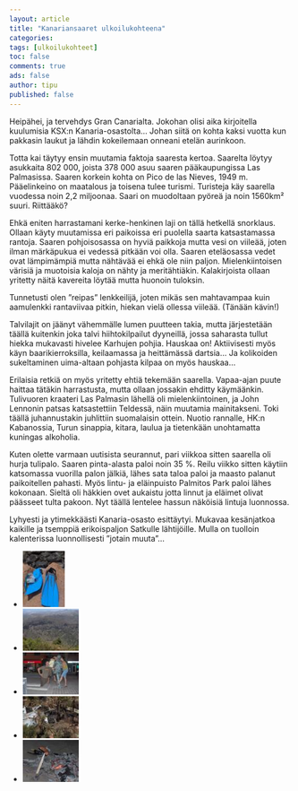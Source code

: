 ```yaml
---
layout: article
title: "Kanariansaaret ulkoilukohteena"
categories:
tags: [ulkoilukohteet]
toc: false
comments: true
ads: false
author: tipu
published: false
---
```


Heipähei, ja tervehdys Gran Canarialta. Jokohan olisi aika kirjoitella
kuulumisia KSX:n Kanaria-osastolta… Johan siitä on kohta kaksi vuotta
kun pakkasin laukut ja lähdin kokeilemaan onneani etelän aurinkoon.

Totta kai täytyy ensin muutamia faktoja saaresta kertoa. Saarelta löytyy
asukkaita 802 000, joista 378 000 asuu saaren pääkaupungissa Las
Palmasissa. Saaren korkein kohta on Pico de las Nieves, 1949 m.
Pääelinkeino on maatalous ja toisena tulee turismi. Turisteja käy
saarella vuodessa noin 2,2 miljoonaa. Saari on muodoltaan pyöreä ja noin
1560km² suuri. Riittääkö?

Ehkä eniten harrastamani kerke-henkinen laji on tällä hetkellä
snorklaus. Ollaan käyty muutamissa eri paikoissa eri puolella saarta
katsastamassa rantoja. Saaren pohjoisosassa on hyviä paikkoja mutta vesi
on viileää, joten ilman märkäpukua ei vedessä pitkään voi olla. Saaren
eteläosassa vedet ovat lämpimämpiä mutta nähtävää ei ehkä ole niin
paljon. Mielenkiintoisen värisiä ja muotoisia kaloja on nähty ja
meritähtiäkin. Kalakirjoista ollaan yritetty näitä kavereita löytää
mutta huonoin tuloksin.

Tunnetusti olen ”reipas” lenkkeilijä, joten mikäs sen mahtavampaa kuin
aamulenkki rantaviivaa pitkin, hiekan vielä ollessa viileää. (Tänään
kävin!)

Talvilajit on jäänyt vähemmälle lumen puutteen takia, mutta järjestetään
täällä kuitenkin joka talvi hiihtokilpailut dyyneillä, jossa saharasta
tullut hiekka mukavasti hivelee Karhujen pohjia. Hauskaa on!
Aktiivisesti myös käyn baarikierroksilla, keilaamassa ja heittämässä
dartsia… Ja kolikoiden sukeltaminen uima-altaan pohjasta kilpaa on myös
hauskaa…

Erilaisia retkiä on myös yritetty ehtiä tekemään saarella. Vapaa-ajan
puute haittaa tätäkin harrastusta, mutta ollaan jossakin ehditty
käymäänkin. Tulivuoren kraateri Las Palmasin lähellä oli
mielenkiintoinen, ja John Lennonin patsas katsastettiin Teldessä, näin
muutamia mainitakseni. Toki täällä juhannustakin juhlittiin suomalaisin
ottein. Nuotio rannalle, HK:n Kabanossia, Turun sinappia, kitara, laulua
ja tietenkään unohtamatta kuningas alkoholia.

Kuten olette varmaan uutisista seurannut, pari viikkoa sitten saarella
oli hurja tulipalo. Saaren pinta-alasta paloi noin 35 %. Reilu viikko
sitten käytiin katsomassa vuorilla palon jälkiä, lähes sata taloa paloi
ja maasto palanut paikoitellen pahasti. Myös lintu- ja eläinpuisto
Palmitos Park paloi lähes kokonaan. Sieltä oli häkkien ovet aukaistu
jotta linnut ja eläimet olivat päässeet tulta pakoon. Nyt täällä
lentelee hassun näköisiä lintuja luonnossa.

Lyhyesti ja ytimekkäästi Kanaria-osasto esittäytyi. Mukavaa kesänjatkoa
kaikille ja tsemppiä erikoispaljon Satkulle lähtijöille. Mulla on
tuolloin kalenterissa luonnollisesti ”jotain muuta”…

<div class="th-grid image-gallery" markdown="1">

- [![](/images/kanariansaaret-ulkoilukohteena/Thumbnails/1%20snorklaus.JPG)](/images/kanariansaaret-ulkoilukohteena/1%20snorklaus.JPG)
- [![](/images/kanariansaaret-ulkoilukohteena/Thumbnails/2%20kraateri.JPG)](/images/kanariansaaret-ulkoilukohteena/2%20kraateri.JPG)
- [![](/images/kanariansaaret-ulkoilukohteena/Thumbnails/3%20Aki,%20Tipu,%20John%20Lennon%20ja%20Sussi.JPG)](/images/kanariansaaret-ulkoilukohteena/3%20Aki,%20Tipu,%20John%20Lennon%20ja%20Sussi.JPG)
- [![](/images/kanariansaaret-ulkoilukohteena/Thumbnails/5%20Palmitos%20Park%20palon%20jalkeen.JPG)](/images/kanariansaaret-ulkoilukohteena/5%20Palmitos%20Park%20palon%20jalkeen.JPG)
- [![](/images/kanariansaaret-ulkoilukohteena/Thumbnails/kabanossi.JPG)](/images/kanariansaaret-ulkoilukohteena/kabanossi.JPG)

</div>
